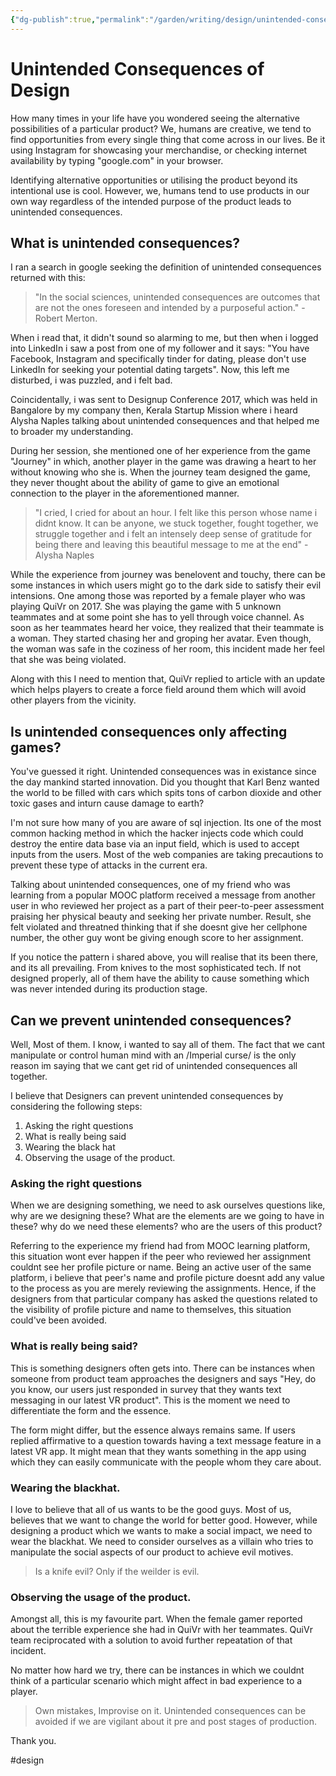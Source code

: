 ```yaml
---
{"dg-publish":true,"permalink":"/garden/writing/design/unintended-consequences-of-design/","title":"Unintended Consequences of Design","tags":["design","budding"],"noteIcon":3,"created":"2024-11-30T20:41:36.987+01:00","updated":"2024-12-08T20:16:14.094+01:00"}
---
```


# Unintended Consequences of Design
How many times in your life have you wondered seeing the alternative possibilities of a particular product? We, humans are creative, we tend to find opportunities from every single thing that come across in our lives. Be it using Instagram for showcasing your merchandise, or checking internet availability by typing "google.com" in your browser.


Identifying alternative opportunities or utilising the product beyond its intentional use is cool. However, we, humans tend to use products in our own way regardless of the intended purpose of the product leads to unintended consequences.

## What is unintended consequences?
I ran a search in google seeking the definition of unintended consequences returned with this:

> "In the social sciences, unintended consequences are outcomes that are not the ones foreseen and intended by a purposeful action." - Robert Merton.

When i read that, it didn't sound so alarming to me, but then when i logged into LinkedIn i saw a post from one of my follower and it says: "You have Facebook, Instagram and specifically tinder for dating, please don't use LinkedIn for seeking your potential dating targets". Now, this left me disturbed, i was puzzled, and i felt bad.

Coincidentally, i was sent to Designup Conference 2017, which was held in Bangalore by my company then, Kerala Startup Mission where i heard Alysha Naples talking about unintended consequences and that helped me to broader my understanding.

During her session, she mentioned one of her experience from the game "Journey" in which, another player in the game was drawing a heart to her without knowing who she is. When the journey team designed the game, they never thought about the ability of game to give an emotional connection to the player in the aforementioned manner.

> "I cried, I cried for about an hour. I felt like this person whose name i didnt know. It can be anyone, we stuck together, fought together, we struggle together and i felt an intensely deep sense of gratitude for being there and leaving this beautiful message to me at the end" - Alysha Naples



While the experience from journey was benelovent and touchy, there can be some instances in which users might go to the dark side to satisfy their evil intensions. One among those was reported by a female player who was playing QuiVr on 2017. She was playing the game with 5 unknown teammates and at some point she has to yell through voice channel. As soon as her teammates heard her voice, they realized that their teammate is a woman. They started chasing her and groping her avatar. Even though, the woman was safe in the coziness of her room, this incident made her feel that she was being violated.

Along with this I need to mention that, QuiVr replied to article with an update which helps players to create a force field around them which will avoid other players from the vicinity.

## Is unintended consequences only affecting games?
You've guessed it right. Unintended consequences was in existance since the day mankind started innovation. Did you thought that Karl Benz wanted the world to be filled with cars which spits tons of carbon dioxide and other toxic gases and inturn cause damage to earth?

I'm not sure how many of you are aware of sql injection. Its one of the most common hacking method in which the hacker injects code which could destroy the entire data base via an input field, which is used to accept inputs from the users. Most of the web companies are taking precautions to prevent these type of attacks in the current era.

Talking about unintended consequences, one of my friend who was learning from a popular MOOC platform received a message from another user in  who reviewed her project as a part of their peer-to-peer assessment praising her physical beauty and seeking her private number. Result, she felt violated and threatned thinking that if she doesnt give her cellphone number, the other guy wont be giving enough score to her assignment.

If you notice the pattern i shared above, you will realise that its been there, and its all prevailing. From knives to the most sophisticated tech. If not designed properly, all of them have the ability to cause something which was never intended during its production stage.

## Can we prevent unintended consequences?

Well, Most of them. I know, i wanted to say all of them. The fact that we cant manipulate or control human mind with an /Imperial curse/ is the only reason im saying that we cant get rid of unintended consequences all together.

I believe that Designers can prevent unintended consequences by considering the following steps:
1. Asking the right questions
2. What is really being said
3. Wearing the black hat
4. Observing the usage of the product.


### Asking the right questions

When we are designing something, we need to ask ourselves questions like, why are we designing these? What are the elements are we going to have in these? why do we need these elements? who are the users of this product?

Referring to the experience my friend had from MOOC learning platform, this situation wont ever happen if the peer who reviewed her assignment couldnt see her profile picture or name. Being an active user of the same platform, i believe that peer's name and profile picture doesnt add any value to the process as you are merely reviewing the assignments. Hence, if the designers from that particular company has asked the questions related to the visibility of profile picture and name to themselves, this situation could've been avoided.


### What is really being said?

This is something designers often gets into. There can be instances when someone from product team approaches the designers and says "Hey, do you know, our users just responded in survey that they wants text messaging in our latest VR product". This is the moment we need to differentiate the form and the essence.

The form might differ, but the essence always remains same. If users replied affirmative to a question towards having a text message feature in a latest VR app. It might mean that they wants something in the app using which they can easily communicate with the people whom they care about.


### Wearing the blackhat.

I love to believe that all of us wants to be the good guys. Most of us, believes that we want to change the world for better good. However, while designing a product which we wants to make a social impact, we need to wear the blackhat. We need to consider ourselves as a villain who tries to manipulate the social aspects of our product to achieve evil motives.

> Is a knife evil? Only if the weilder is evil.

### Observing the usage of the product.

Amongst all, this is my favourite part. When the female gamer reported about the terrible experience she had in QuiVr with her teammates. QuiVr team reciprocated with a solution to avoid further repeatation of that incident.

No matter how hard we try, there can be instances in which we couldnt think of a particular scenario which might affect in bad experience to a player.

> Own mistakes, Improvise on it. Unintended consequences can be avoided if we are vigilant about it pre and post stages of production.

Thank you.

#design